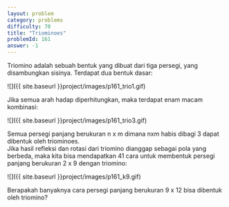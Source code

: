 ```yaml
---
layout: problem
category: problems
difficulty: 70
title: "Triominoes"
problemId: 161
answer: -1
---
```

Triomino adalah sebuah bentuk yang dibuat dari tiga persegi, yang disambungkan sisinya. Terdapat dua bentuk dasar:

![]({{ site.baseurl }}project/images/p161_trio1.gif)

Jika semua arah hadap diperhitungkan, maka terdapat enam macam kombinasi:

![]({{ site.baseurl }}project/images/p161_trio3.gif)

Semua persegi panjang berukuran n x m dimana nxm habis dibagi 3 dapat dibentuk oleh triominoes.  
 Jika hasil refleksi dan rotasi dari triomino dianggap sebagai pola yang berbeda, maka kita bisa mendapatkan 41 cara untuk membentuk persegi panjang berukuran 2 x 9 dengan triomino:

![]({{ site.baseurl }}project/images/p161_k9.gif)

Berapakah banyaknya cara persegi panjang berukuran 9 x 12 bisa dibentuk oleh triomino?
